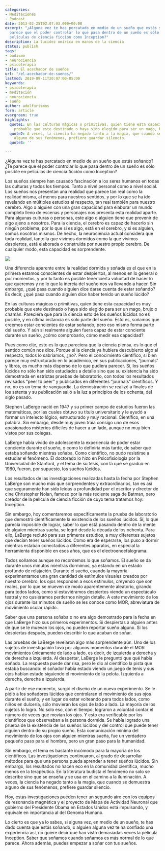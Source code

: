```yaml
---
categories:
- Meditaciones
- Podcast
date: 2013-02-25T02:07:03.000+00:00
excerpt: "¿Alguna vez te has percatado en medio de un sueño que estás soñando? ¿Te
  parece que el poder controlar lo que pasa dentro de un sueño es sólo posible en
  películas de ciencia ficción como Inception?"
description: La lucidez onírica en manos de la ciencia
status: publish
tags:
- budismo
- neurociencia
- psicoterapia
title: El acechador de sueños
url: "/el-acechador-de-suenos/"
lastmod: 2019-09-11T20:07:00-05:00
keywords:
- psicoterapia
- meditación
- neurociencia
- sueño
author: adolforismos
form: article
evergreen: true
highlights:
  quote1: En las culturas mágicas o primitivas, quien tiene esta capacidad es muy
    probable que este destinado o haya sido elegido para ser un mago, brujo o chamán.
  quote2: A veces, la ciencia ha negado tanto a la magia, que cuando se demuestra
    alguno de sus fenómenos, prefiere guardar silencio.
  quote3: ''

---
```



¿Alguna vez te has percatado en medio de un sueño que estás soñando? ¿Te parece que el poder controlar lo que pasa dentro de un sueño es sólo posible en películas de ciencia ficción como Inception?

Los sueños siempre han causado fascinación a los seres humanos en todas las culturas y todos los tiempos. Tanto a nivel personal como a nivel social. Los sueños nos presentan una realidad que parece tan real como la realidad misma, al menos para nuestros sentidos, y por lo que se ha ido revelando en múltiples estudios al respecto, tan real también para nuestro cerebro. Algo o alguien con una gran capacidad para elaborar un mundo completo lleno de escenas y personajes nos presenta esta realidad aparte. Para algunas culturas o personas, este algo o alguien tiene que provenir de algo ajeno a nosotros. Para la ciencia, el cerebro es capaz de hacerlo sin ningún problema, por lo que si es algo, está en el cerebro, y si es alguien, somos nosotros mismos. De hecho, la neurociencia actual considera que toda realidad, tanto la que vivimos dormidos como la que vivimos despiertos, está elaborada o construida por nuestro propio cerebro. De cualquier modo, esta capacidad es sorprendente.

![](https://source.unsplash.com/iiRQxPCDQ_Y)

Una diferencia aparente entre la realidad dormida y soñada es el que en la primera estamos conscientes de estar despiertos, al menos en lo general o por momentos, y por lo tanto es posible tener cierta voluntad de hacer lo que queremos y no lo que la inercia del sueño nos va llevando a hacer. Sin embargo, ¿qué pasa cuando alguien dice darse cuenta de estar soñando? Es decir, ¿qué pasa cuando alguien dice haber tenido un sueño lúcido?

En las culturas mágicas o primitivas, quien tiene esta capacidad es muy probable que este destinado o haya sido elegido para ser un mago, brujo o chamán. Pareciera que para la ciencia esto de los sueños lúcidos no es posible, y en última instancia es solo parte del sueño. Esto es, soñamos que creemos estar concientes de estar soñando, pero eso mismo forma parte del sueño. Y aún si realmente alguien fuera capaz de estar conciente durante un sueño, ¿cómo comprobarlo, cómo medir esa capacidad?

Pues como dije, esto es lo que pareciera que la ciencia piensa, es lo que el sentido común nos dice. Porque si la ciencia ya hubiera descubierto algo al respecto, todos lo sabríamos, ¿no?. Pero el conocimiento científico, si bien parece muy estructurado en lo académico, en sus publicaciones, “journals“ y libros, es mucho más disperso de lo que pudiera parecer. Sí, los sueños lúcidos no sólo han sido estudiados a detalle sino que su existencia ha sido demostrada en estrictas pruebas de laboratorio, con todos los resultados revisados “peer to peer” y publicados en diferentes “journals“ científicos. Y no, no es un tema de vanguardia. La demostración se realizó a finales de los setenta y su publicación salió a la luz a principios de los ochenta, del siglo pasado.

Stephen LaBerge nació en 1947 y su primer campo de estudios fueron las matemáticas, por las cuales obtuvo su título universitario y le ayudó a formar un intelecto lógico, estructurado y muy racional. Científico, en una palabra. Sin embargo, desde muy joven traía consigo uno de esos apasionados misterios difíciles de hacer a un lado, aunque no muy bien vistos por sus colegas.

LaBerge había vivido de adolescente la experiencia de poder estar conciente durante el sueño, o como lo definiría más tarde, de saber que estaba soñando mientras soñaba. Como científico, no pudo resistirse a estudiar el fenómeno. El doctorado lo hizo en Psicofisiología por la Universidad de Stanford, y el tema de su tesis, con la que se graduó en 1980, fueron, por supuesto, los sueños lúcidos.

Los resultados de las investigaciones realizadas hasta la fecha por Stephen LaBerge son mucho más que sorprendentes y extraordinarios, tan es así que seguramente han sido leídas a profundidad por el escritor y director de cine Christopher Nolan, famoso por la más reciente saga de Batman, pero creador de la película de ciencia ficción de cuyo tema tratamos hoy: Inception.

Sin embargo, hoy comentaremos específicamente la prueba de laboratorio que demostró científicamente la existencia de los sueños lúcidos. Sí, lo que parecía imposible de lograr, saber lo que está pasando dentro de la mente de alguien mientras sueña, se logró desde la década de los ochenta. Para ello, LaBerge reclutó para sus primeros estudios, a muy diferentes sujetos que decían tener sueños lúcidos. Como era de esperarse, los puso a dormir mientras estaban conectados a diferentes aparatos, en especial la herramienta disponible en esos años, que es el electroencefalograma.

Todos soñamos aunque no recordemos lo que soñamos. El sueño se da durante unos minutos mientras dormimos, ya estando en un estado profundo de relajación. Durante el sueño, cuando la mayoría experimentamos una gran cantidad de estímulos visuales creados por nuestro cerebro, los ojos responden a esos estímulos, creyendo que son reales, por lo que se mueven de modo aparentemente aleatorio, girando para todos lados, como si estuviéramos despiertos viendo un espectáculo teatral y no qusiéramos perdernos ningún detalle. A este movimiento de los ojos durante los minutos de sueño se les conoce como MOR, abreviatura de movimiento ocular rápido.

Saber que una persona soñaba o no era algo demostrado para la fecha en que LaBerge hizo sus primeros experimentos. Si despiertas a alguien antes de que se le muevan los ojos, no pueden reportar sueño alguno. Si los despiertas después, pueden describir lo que acaban de soñar.

Las pruebas de LaBerge revelaron algo más sorprendente aún. Uno de los sujetos de investigación tuvo por algunos momentos durante el MOR movimientos únicamente de lado a lado, es decir, de izquierda a derecha y de derecha a izquierda. Al despertar, LaBerge le preguntó que qué había soñado. La respuesta puede dar risa, pero le dio al científico la pista que estaba buscando: el soñador había estado viendo un juego de tenis y sus ojos habían estado siguiendo el movimiento de la pelota. Izquierda a derecha, derecha a izquierda.

A partir de ese momento, surgió el diseño de un nuevo experimento. Se le pidió a los soñadores lúcidos que controlaran el movimiento de sus ojos durante el sueño, y en lugar de estar volteando para todos lados, como niños en dulcería, sólo movieran los ojos de lado a lado. La mayoría de los sujetos lo logró. No solo eso, con el tiempo, lograron a voluntad contar el número de veces que movían los ojos. Y esto era verificable por los científicos que observaban a la persona dormida. Se había logrado una prueba de la existencia de los sueños lúcidos y del control que puede tener alguien dentro de su propio sueño. Esta comunicación mínima del movimiento de los ojos con alguien mientras sueña, fue un verdadero pequeño paso para el hombre, pero un gran paso para la humanidad.

Sin embargo, el tema es bastante incómodo para la mayoría de los científicos. Las investigaciones continuaron, al grado de desarrollar métodos para que una persona pueda aprender a tener sueños lúcidos. Sin embargo, los resultados no hacen eco en la comunidad científica, mucho menos en la terapéutica. En la literatura budista el fenómeno no solo se describe sino que se enseña y se usa en el camino a la iluminación. A veces, la ciencia ha negado tanto a la magia, que cuando se demuestra alguno de sus fenómenos, prefiere guardar silencio.

Hoy, estas investigaciones pueden tener un segundo aire con los equipos de resonancia magnética y el proyecto de Mapa de Actividad Neuronal que gobierno del Presidente Obama en Estados Unidos está impulsando, y equivale en importancia al del Genoma Humano.

Lo cierto es que ya lo sabes, si alguna vez, en medio de un sueño, te has dado cuenta que estás soñando, o alguien alguna vez te ha confiado una experiencia así, no quiere decir que han visto demasiadas veces la película Inception. Saber que soñamos cuando soñamos es más normal de lo que parece. Ahora además, puedes empezar a soñar con tus sueños.